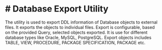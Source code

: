 # # Database Export Utility
The utility is used to export DDL information of Database objects to external files. It exports the objects to individual files. Export is configurable, based on the provided Query, selected objects exported. It is use for different database types like Oracle, MySQL, PostgreSQL. Export objects includes TABLE, VIEW, PROCEDURE, PACKAGE SPECIFICATION, PACKAGE etc.
